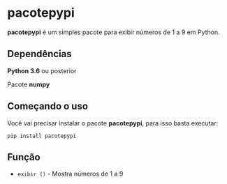 
# pacotepypi

**pacotepypi** é um simples pacote para exibir números de 1 a 9 em Python.

## Dependências
**Python 3.6** ou posterior

Pacote **numpy**


## Começando o uso
Você vai precisar instalar o pacote **pacotepypi**, para isso basta executar:
```
pip install pacotepypi
```

## Função

* `exibir ()` - Mostra números de 1 a 9



